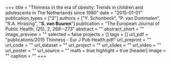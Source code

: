 +++
title = "Thinness in the era of obesity: Trends in children and adolescents in The Netherlands since 1980"
date = "2015-01-01"
publication_types = ["2"]
authors = ["Y. Schonbeck", "P. van Dommelen", "R.A. Hirasing", "**S. van Buuren**"]
publication = "The European Journal of Public Health, (25), 2, _268--273_"
abstract = ""
abstract_short = ""
image_preview = ""
selected = false
projects = []
tags = []
url_pdf = "publications/2015 Thinness - Eur J Pub Health.pdf"
url_preprint = ""
url_code = ""
url_dataset = ""
url_project = ""
url_slides = ""
url_video = ""
url_poster = ""
url_source = ""
math = true
highlight = true
[header]
image = ""
caption = ""
+++
